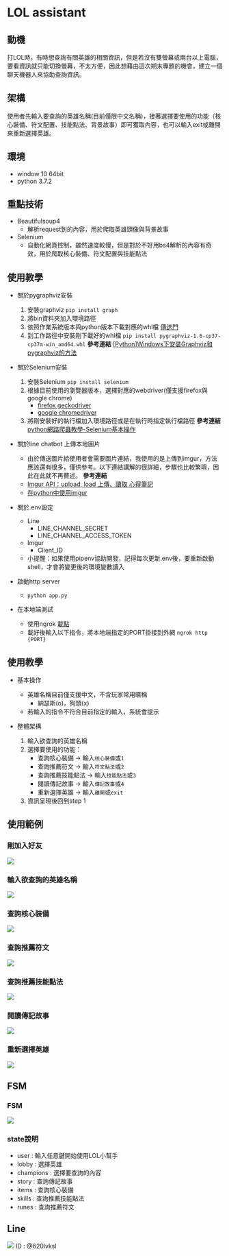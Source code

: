 # LOL assistant

## 動機
打LOL時，有時想查詢有關英雄的相關資訊，但是若沒有雙螢幕或兩台以上電腦，要看資訊就只能切換螢幕，不太方便，因此想藉由這次期末專題的機會，建立一個聊天機器人來協助查詢資訊。

## 架構
使用者先輸入要查詢的英雄名稱(目前僅限中文名稱)，接著選擇要使用的功能（核心裝備、符文配置、技能點法、背景故事）即可獲取內容，也可以輸入exit或離開來重新選擇英雄。

## 環境
* window 10 64bit
* python 3.7.2

## 重點技術

* Beautifulsoup4
	* 解析request到的內容，用於爬取英雄頭像與背景故事
* Selenium
	* 自動化網頁控制，雖然速度較慢，但是對於不好用bs4解析的內容有奇效，用於爬取核心裝備、符文配置與技能點法
	
## 使用教學
* 關於pygraphviz安裝
	1. 安裝graphviz
	`pip install graph`
	2. 將bin資料夾加入環境路徑
	3. 依照作業系統版本與python版本下載對應的whl檔 [傳送門](https://www.lfd.uci.edu/~gohlke/pythonlibs/#pygraphviz "傳送門")
	4. 到工作路徑中安裝剛下載好的whl檔
	`pip install pygraphviz-1.6-cp37-cp37m-win_amd64.whl`
**參考連結**
[[Python]Windows下安装Graphviz和pygraphviz的方法](https://blog.csdn.net/u013250416/article/details/72790754 "[Python]Windows下安装Graphviz和pygraphviz的方法")

* 關於Selenium安裝
	1. 安裝Selenium
	`pip install selenium`
	2. 根據目前使用的瀏覽器版本，選擇對應的webdriver(僅支援firefox與google chrome)
		* [firefox geckodriver](https://github.com/mozilla/geckodriver/releases "firefox geckodriver")
		* [google chromedriver](https://chromedriver.chromium.org/downloads "google chromedriver")
	3. 將剛安裝好的執行檔加入環境路徑或是在執行時指定執行檔路徑
**參考連結**
[python網路爬蟲教學-Selenium基本操作](https://freelancerlife.info/zh/blog/python%E7%B6%B2%E8%B7%AF%E7%88%AC%E8%9F%B2%E6%95%99%E5%AD%B8-selenium%E5%9F%BA%E6%9C%AC%E6%93%8D%E4%BD%9C/ "python網路爬蟲教學-Selenium基本操作")

* 關於line chatbot 上傳本地圖片
	* 由於傳送圖片給使用者會需要圖片連結，我使用的是上傳到imgur，方法應該還有很多，僅供參考。以下連結講解的很詳細，步驟也比較繁瑣，因此在此就不再贅述。
	**參考連結**
	* [Imgur API：upload, load 上傳、讀取 心得筆記](https://letswrite.tw/imgur-api-upload-load/ "Imgur API：upload, load 上傳、讀取 心得筆記")
	* [在python中使用imgur](https://ithelp.ithome.com.tw/questions/10193987 "在python中使用imgur")

* 關於.env設定
	* Line
		* LINE_CHANNEL_SECRET
		* LINE_CHANNEL_ACCESS_TOKEN
	* Imgur
		* Client_ID
	* 小提醒：如果使用pipenv協助開發，記得每次更新.env後，要重新啟動shell，才會將變更後的環境變數讀入

* 啟動http server
	* `python app.py`

* 在本地端測試
	* 使用ngrok [載點](https://ngrok.com/download "載點")
	* 載好後輸入以下指令，將本地端指定的PORT掛接到外網
	`ngrok http {PORT}`

## 使用教學

* 基本操作
	* 英雄名稱目前僅支援中文，不含玩家常用暱稱
		* 納瑟斯(o)，狗頭(x)
	* 若輸入的指令不符合目前指定的輸入，系統會提示

* 整體架構
	1. 輸入欲查詢的英雄名稱
	2. 選擇要使用的功能：
		* 查詢核心裝備 -> 輸入`核心裝備`或`1`
		* 查詢推薦符文 -> 輸入`符文點法`或`2`
		* 查詢推薦技能點法 -> 輸入`技能點法`或`3`
		* 閱讀傳記故事 -> 輸入`傳記故事`或`4`
		* 重新選擇英雄 -> 輸入`離開`或`exit`
	3. 資訊呈現後回到step 1

## 使用範例

### 剛加入好友
![](https://imgur.com/HRjSWvu.jpg)

### 輸入欲查詢的英雄名稱
![](https://imgur.com/IqiRV0S.jpg)

### 查詢核心裝備
![](https://imgur.com/e3Q1woP.jpg)

### 查詢推薦符文
![](https://imgur.com/NvfvREG.jpg)

### 查詢推薦技能點法
![](https://imgur.com/eyDoLEd.jpg)

### 閱讀傳記故事
![](https://imgur.com/NTKMgKf.jpg)

### 重新選擇英雄
![](https://imgur.com/eZSEoC3.jpg)

## FSM

### FSM
![](https://imgur.com/LW2UYMq.jpg)

### state說明
* user : 輸入任意鍵開始使用LOL小幫手
* lobby : 選擇英雄
* champions : 選擇要查詢的內容
* story : 查詢傳記故事
* items : 查詢核心裝備
* skills : 查詢推薦技能點法
* runes : 查詢推薦符文


## Line 

![](https://imgur.com/Pppv8tn.jpg)
 ID : @620lvksl